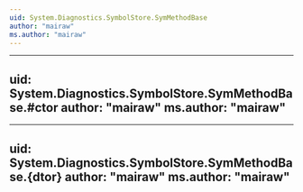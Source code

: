 ```yaml
---
uid: System.Diagnostics.SymbolStore.SymMethodBase
author: "mairaw"
ms.author: "mairaw"
---
```


---
uid: System.Diagnostics.SymbolStore.SymMethodBase.#ctor
author: "mairaw"
ms.author: "mairaw"
---

---
uid: System.Diagnostics.SymbolStore.SymMethodBase.{dtor}
author: "mairaw"
ms.author: "mairaw"
---
